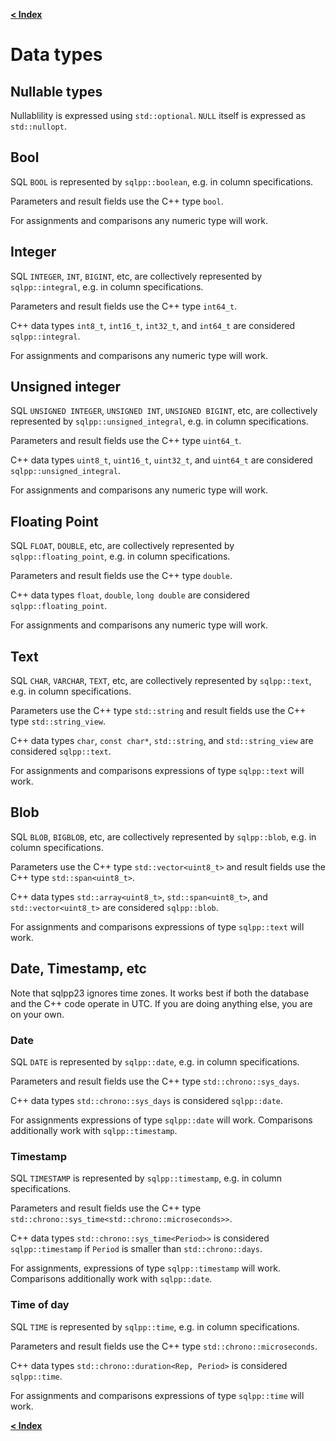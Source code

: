 [**< Index**](/docs/README.md)

# Data types

## Nullable types

Nullablility is expressed using `std::optional`. `NULL` itself is expressed as `std::nullopt`.

## Bool

SQL `BOOL` is represented by `sqlpp::boolean`, e.g. in column specifications.

Parameters and result fields use the C++ type `bool`.

For assignments and comparisons any numeric type will work.

## Integer

SQL `INTEGER`, `INT`, `BIGINT`, etc, are collectively represented by `sqlpp::integral`, e.g. in column specifications.

Parameters and result fields use the C++ type `int64_t`.

C++ data types `int8_t`, `int16_t`, `int32_t`, and `int64_t` are considered `sqlpp::integral`.

For assignments and comparisons any numeric type will work.

## Unsigned integer

SQL `UNSIGNED INTEGER`, `UNSIGNED INT`, `UNSIGNED BIGINT`, etc, are collectively represented by `sqlpp::unsigned_integral`, e.g. in column specifications.

Parameters and result fields use the C++ type `uint64_t`.

C++ data types `uint8_t`, `uint16_t`, `uint32_t`, and `uint64_t` are considered `sqlpp::unsigned_integral`.

For assignments and comparisons any numeric type will work.

## Floating Point

SQL `FLOAT`, `DOUBLE`, etc, are collectively represented by `sqlpp::floating_point`, e.g. in column specifications.

Parameters and result fields use the C++ type `double`.

C++ data types `float`, `double`, `long double` are considered `sqlpp::floating_point`.

For assignments and comparisons any numeric type will work.

## Text

SQL `CHAR`, `VARCHAR`, `TEXT`, etc, are collectively represented by `sqlpp::text`, e.g. in column specifications.

Parameters use the C++ type `std::string` and result fields use the C++ type `std::string_view`.

C++ data types `char`, `const char*`, `std::string`, and `std::string_view` are considered `sqlpp::text`.

For assignments and comparisons expressions of type `sqlpp::text` will work.

## Blob

SQL `BLOB`, `BIGBLOB`, etc, are collectively represented by `sqlpp::blob`, e.g. in column specifications.

Parameters use the C++ type `std::vector<uint8_t>` and result fields use the C++ type `std::span<uint8_t>`.

C++ data types `std::array<uint8_t>`, `std::span<uint8_t>`, and `std::vector<uint8_t>` are considered `sqlpp::blob`.

For assignments and comparisons expressions of type `sqlpp::text` will work.

## Date, Timestamp, etc

Note that sqlpp23 ignores time zones. It works best if both the database and the C++ code operate in UTC. If you are doing anything else, you are on your own.

### Date

SQL `DATE` is represented by `sqlpp::date`, e.g. in column specifications.

Parameters and result fields use the C++ type `std::chrono::sys_days`.

C++ data types `std::chrono::sys_days` is considered `sqlpp::date`.

For assignments expressions of type `sqlpp::date` will work. Comparisons additionally work with `sqlpp::timestamp`.

### Timestamp

SQL `TIMESTAMP` is represented by `sqlpp::timestamp`, e.g. in column specifications.

Parameters and result fields use the C++ type `std::chrono::sys_time<std::chrono::microseconds>>`.

C++ data types `std::chrono::sys_time<Period>>` is considered `sqlpp::timestamp` if `Period` is smaller than `std::chrono::days`.

For assignments, expressions of type `sqlpp::timestamp` will work. Comparisons additionally work with `sqlpp::date`.

### Time of day

SQL `TIME` is represented by `sqlpp::time`, e.g. in column specifications.

Parameters and result fields use the C++ type `std::chrono::microseconds`.

C++ data types `std::chrono::duration<Rep, Period>` is considered `sqlpp::time`.

For assignments and comparisons expressions of type `sqlpp::time` will work.

[**< Index**](/docs/README.md)
